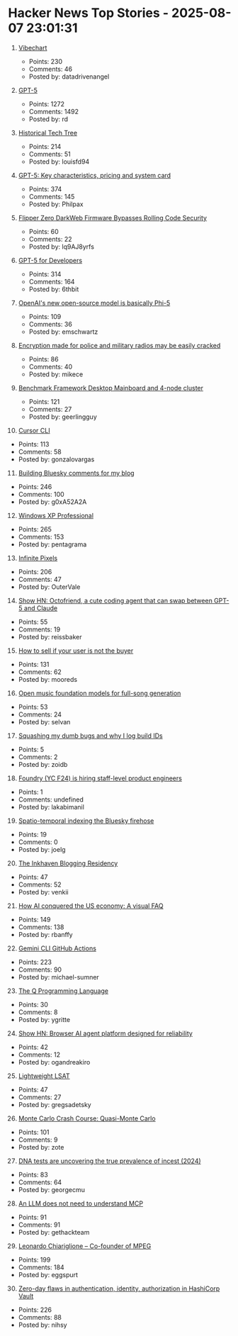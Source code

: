 # Hacker News Top Stories - 2025-08-07 23:01:31

1. [Vibechart](https://www.vibechart.net/)
   - Points: 230
   - Comments: 46
   - Posted by: datadrivenangel

2. [GPT-5](https://openai.com/gpt-5/)
   - Points: 1272
   - Comments: 1492
   - Posted by: rd

3. [Historical Tech Tree](https://www.historicaltechtree.com/)
   - Points: 214
   - Comments: 51
   - Posted by: louisfd94

4. [GPT-5: Key characteristics, pricing and system card](https://simonwillison.net/2025/Aug/7/gpt-5/)
   - Points: 374
   - Comments: 145
   - Posted by: Philpax

5. [Flipper Zero DarkWeb Firmware Bypasses Rolling Code Security](https://www.rtl-sdr.com/flipperzero-darkweb-firmware-bypasses-rolling-code-security/)
   - Points: 60
   - Comments: 22
   - Posted by: lq9AJ8yrfs

6. [GPT-5 for Developers](https://openai.com/index/introducing-gpt-5-for-developers)
   - Points: 314
   - Comments: 164
   - Posted by: 6thbit

7. [OpenAI's new open-source model is basically Phi-5](https://www.seangoedecke.com/gpt-oss-is-phi-5/)
   - Points: 109
   - Comments: 36
   - Posted by: emschwartz

8. [Encryption made for police and military radios may be easily cracked](https://www.wired.com/story/encryption-made-for-police-and-military-radios-may-be-easily-cracked-researchers-find/)
   - Points: 86
   - Comments: 40
   - Posted by: mikece

9. [Benchmark Framework Desktop Mainboard and 4-node cluster](https://github.com/geerlingguy/ollama-benchmark/issues/21)
   - Points: 121
   - Comments: 27
   - Posted by: geerlingguy

10. [Cursor CLI](https://cursor.com/cli)
   - Points: 113
   - Comments: 58
   - Posted by: gonzalovargas

11. [Building Bluesky comments for my blog](https://natalie.sh/posts/bluesky-comments/)
   - Points: 246
   - Comments: 100
   - Posted by: g0xA52A2A

12. [Windows XP Professional](https://win32.run/)
   - Points: 265
   - Comments: 153
   - Posted by: pentagrama

13. [Infinite Pixels](https://meyerweb.com/eric/thoughts/2025/08/07/infinite-pixels/)
   - Points: 206
   - Comments: 47
   - Posted by: OuterVale

14. [Show HN: Octofriend, a cute coding agent that can swap between GPT-5 and Claude](https://github.com/synthetic-lab/octofriend)
   - Points: 55
   - Comments: 19
   - Posted by: reissbaker

15. [How to sell if your user is not the buyer](https://writings.founderlabs.io/p/how-to-sell-if-your-user-is-not-the)
   - Points: 131
   - Comments: 62
   - Posted by: mooreds

16. [Open music foundation models for full-song generation](https://map-yue.github.io/)
   - Points: 53
   - Comments: 24
   - Posted by: selvan

17. [Squashing my dumb bugs and why I log build IDs](https://rachelbythebay.com/w/2025/08/03/scope/)
   - Points: 5
   - Comments: 2
   - Posted by: zoidb

18. [Foundry (YC F24) is hiring staff-level product engineers](https://www.ycombinator.com/companies/foundry/jobs/jwdYx6v-founding-product-engineer)
   - Points: 1
   - Comments: undefined
   - Posted by: lakabimanil

19. [Spatio-temporal indexing the Bluesky firehose](https://joelgustafson.com/posts/2025-08-07/spatio-temporal-indexing-the-bluesky-firehose)
   - Points: 19
   - Comments: 0
   - Posted by: joelg

20. [The Inkhaven Blogging Residency](https://www.inkhaven.blog/)
   - Points: 47
   - Comments: 52
   - Posted by: venkii

21. [How AI conquered the US economy: A visual FAQ](https://www.derekthompson.org/p/how-ai-conquered-the-us-economy-a)
   - Points: 149
   - Comments: 138
   - Posted by: rbanffy

22. [Gemini CLI GitHub Actions](https://blog.google/technology/developers/introducing-gemini-cli-github-actions/)
   - Points: 223
   - Comments: 90
   - Posted by: michael-sumner

23. [The Q Programming Language](https://git.urbach.dev/cli/q)
   - Points: 30
   - Comments: 8
   - Posted by: ygritte

24. [Show HN: Browser AI agent platform designed for reliability](https://github.com/nottelabs/notte)
   - Points: 42
   - Comments: 12
   - Posted by: ogandreakiro

25. [Lightweight LSAT](https://lightweightlsat.com/)
   - Points: 47
   - Comments: 27
   - Posted by: gregsadetsky

26. [Monte Carlo Crash Course: Quasi-Monte Carlo](https://thenumb.at/QMC/)
   - Points: 101
   - Comments: 9
   - Posted by: zote

27. [DNA tests are uncovering the true prevalence of incest (2024)](https://www.theatlantic.com/health/archive/2024/03/dna-tests-incest/677791/)
   - Points: 83
   - Comments: 64
   - Posted by: georgecmu

28. [An LLM does not need to understand MCP](https://hackteam.io/blog/your-llm-does-not-care-about-mcp/)
   - Points: 91
   - Comments: 91
   - Posted by: gethackteam

29. [Leonardo Chiariglione – Co-founder of MPEG](https://leonardo.chiariglione.org/)
   - Points: 199
   - Comments: 184
   - Posted by: eggspurt

30. [Zero-day flaws in authentication, identity, authorization in HashiCorp Vault](https://cyata.ai/blog/cracking-the-vault-how-we-found-zero-day-flaws-in-authentication-identity-and-authorization-in-hashicorp-vault/)
   - Points: 226
   - Comments: 88
   - Posted by: nihsy

